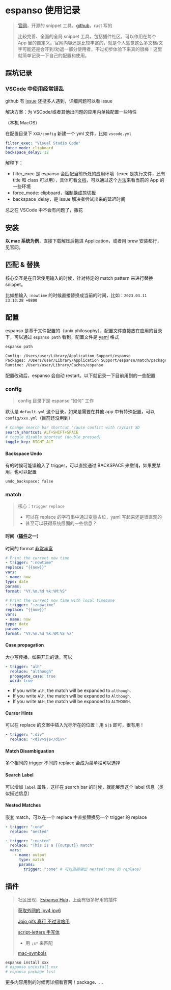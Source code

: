 # espanso 使用记录

> [官网](https://espanso.org/)，开源的 snippet 工具，[github](https://github.com/espanso/espanso)，rust 写的
>
> 比较完善、全面的全局 snippet 工具，包括插件社区，可以作用在每个 App 里的自定义。官网内容还是比较丰富的，就是个人感觉这么多文档/文字可能还是会吓到/劝退一部分使用者，不过初步体验下来真的很棒！这里就简单记录一下自己的配置和使用。

## 踩坑记录

### VSCode 中使用经常错乱

github 有 [issue](https://github.com/espanso/espanso/issues/675) 还挺多人遇到，详细问题可以看 issue

解决方案：为 VSCode/或者其他出问题的应用内单独配置一些特性

（本机 MacOS）

在配置目录下 `XXX/config` 新建一个 yml 文件，比如 `vscode.yml`

```yaml
filter_exec: "Visual Studio Code"
force_mode: clipboard
backspace_delay: 12
```

解释下：

- filter_exec 是 espanso 会匹配当前所处的应用环境（exec 是执行文件，还有 title 和 class 可以用），具体可看[文档](https://espanso.org/docs/configuration/app-specific-configurations/#filters)，可以通过这个[方法](https://espanso.org/docs/configuration/app-specific-configurations/#finding-the-right-filters)来看当前的 App 的一些环境
- force_mode: clipboard，[强制换成剪切板](https://espanso.org/docs/configuration/app-specific-configurations/#finding-the-right-filters)
- backspace_delay，是 issue 解决者尝试出来的延迟时间

总之在 VSCode 中不会有问题了，撒花

## 安装

**以 mac 系统为例**，直接下载解压后拖进 Application，或者用 brew 安装都行，见官网。

## 匹配 & 替换

核心交互是在日常使用输入的时候，针对特定的 match pattern 来进行替换 snippet。

比如想输入 `:nowtime` 的时候直接替换成当前的时间，比如：`2023.03.11 23:13:28 +0800`

## 配置

espanso 是基于文件配置的（unix philosophy），配置文件直接放在应用的目录下，可以通过 `espanso path` 看到，配置文件是 [yaml](../../02learning_notes/yaml) 格式

```bash
espanso path

Config: /Users/user/Library/Application Support/espanso
Packages: /Users/user/Library/Application Support/espanso/match/packages
Runtime: /Users/user/Library/Caches/espanso
```

配置改动后，espanso 会自动 restart。以下就记录一下目前用到的一些配置

### config

> config 目录下是 espanso “如何” 工作

默认是 `default.yml` 这个目录，如果是需要在其他 app 中有特殊配置，可以 `config/xxx.yml`（目前还没用到）

```yaml
# Change search bar shortcut 'cause confict with raycast XD
search_shortcut: ALT+SHIFT+SPACE
# toggle disable shortcut (double pressed)
toggle_key: RIGHT_ALT
```

#### Backspace Undo

有的时候可能误输入了 trigger，可以直接通过 BACKSPACE 来撤销，如果要禁用，也可以配置

```bash
undo_backspace: false
```

### match

> 核心：`trigger` `replace`
>
> - 可以在 replace 的字符串中通过变量占位，yaml 写起来还是很直观的
> - 甚至可以获得系统层面的一些信息？

#### 时间（[插件](https://espanso.org/docs/matches/extensions/)之一）

时间的 format [非常丰富](https://espanso.org/docs/matches/extensions/#date-extension)

```yaml
# Print the current now time
- trigger: ":nowtime"
replace: "{{now}}"
vars:
- name: now
type: date
params:
format: "%Y.%m.%d %k:%M:%S"

# Print the current now time with local timezone
- trigger: ":znowtime"
replace: "{{now}}"
vars:
- name: now
type: date
params:
format: "%Y.%m.%d %k:%M:%S %z"
```

#### Case propagation

大小写传播，如果开启的话，可以

```yaml
- trigger: "alh"
  replace: "although"
  propagate_case: true
  word: true
```

- If you write `alh`, the match will be expanded to `although`.
- If you write `Alh`, the match will be expanded to `Although`.
- If you write `ALH`, the match will be expanded to `ALTHOUGH`.

#### Cursor Hints

可以在 replace 的文案中插入光标所在的位置！用 `$|$` 即可，很有用！

```yaml
- trigger: ":div"
  replace: "<div>$|$</div>"
```

#### Match Disambiguation

多个相同的 trigger 不同的 replace 会成为菜单栏可以选择

#### Search Label

可以增加 `label` 属性，这样在 search bar 的时候，就能展示这个 label 信息（类似描述信息）

#### Nested Matches

嵌套 match，可以在一个 replace 中直接替换另一个 trigger 的 replace

```yaml
- trigger: ":one"
  replace: "nested"

- trigger: ":nested"
  replace: "This is a {{output}} match"
  vars:
    - name: output
      type: match
      params:
        trigger: ":one" # 可以直接输出 nested(:one 的 replace)
```

## 插件

> 社区出现，[Espanso Hub](https://hub.espanso.org/)，上面有很多好用的插件

> [获取外网的 ipv4 ipv6](https://hub.espanso.org/ip64)
>
> [Jojo gifs 真行 不过没啥用](https://hub.espanso.org/jojo-gifs)
>
> [script-letters 手写体](https://hub.espanso.org/script-letters)
>
> - 用 `;s*` 来匹配
>
> [mac-symbols](https://hub.espanso.org/mac-symbols)

```bash
espanso install xxx
# espanso uninstall xxx
# espanso package list
```

更多内容用到的时候再详细看官网！package、...
